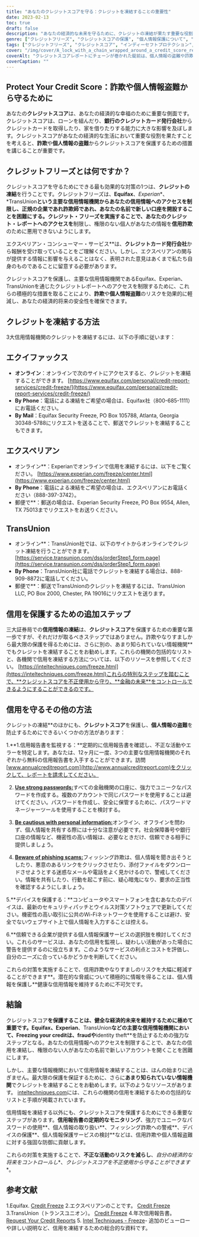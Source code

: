 ```yaml
---
title: "あなたのクレジットスコアを守る：クレジットを凍結することの重要性"
date: 2023-02-13
toc: true
draft: false
description: "あなたの経済的な未来を守るために、クレジットの凍結が果たす重要な役割について学び、クレジットスコアをコントロールする方法を見つけてください。"
genre: ["クレジットフリーズ", "クレジットスコアの保護", "個人情報保護について", "ファイナンシャル・セキュリティ", "不正行為の防止", "信用情報機関（Credit bureaus", "エクイファックス", "エクスペリアン", "トランスユニオン", "パーソナルファイナンス"]
tags: ["クレジットフリーズ", "クレジットスコア", "インディーセフトプロテクション", "金融安全保障", "不正防止", "信用情報機関", "エクイファックス", "エクスペリアン", "トランスユニオン", "クレジットを守る", "セーフガードクレジット", "信用情報", "信用詐欺", "とじょうよしん", "クレジットカード発行会社", "フリージング", "クレジットプロテクション", "クレジットレポートフリーズ", "クレジット・モニタリング・サービス", "かねのめど", "クレジットを凍結することの重要性", "クレジットフリーズの方法", "クレジットフリーズプロセス", "クレジットビューローのセキュリティフリーズ", "クレジットレポート凍結", "転ばぬ先の杖", "クレジットスコアマネジメント", "金融情報保護", "不正防止策", "きんゆうアイデンティティほご"]
cover: "/img/cover/A_lock_with_a_chain_wrapped_around_a_credit_score_report.png"
coverAlt: "クレジットスコアレポートにチェーンが巻かれた錠前は、個人情報の盗難や詐欺からクレジットを凍結することで得られる保護とセキュリティを象徴している"
coverCaption: ""
---
```


## Protect Your Credit Score：詐欺や個人情報盗難から守るために

あなたの**クレジットスコア**は、あなたの経済的な幸福のために重要な側面です。クレジットスコアは、ローンを組んだり、**銀行のクレジットカード発行会社**からクレジットカードを取得したり、家を借りたりする能力に大きな影響を及ぼします。クレジットスコアがあなたの経済的な生活において重要な役割を果たすことを考えると、**詐欺**や**個人情報の盗難**からクレジットスコアを保護するための措置を講じることが重要です。

## クレジットフリーズとは何ですか？

クレジットスコアを守るためにできる最も効果的な対策の1つは、**クレジットの凍結**を行うことです。クレジットフリーズは、**Equifax**、*Experian**、*TransUnion**という主要な信用情報機関からあなたの信用情報へのアクセスを制限し、正規の企業であれ詐欺師であれ、あなたの名前で新しい口座を開設することを困難にする。クレジット・フリーズを実施することで、あなたのクレジット・レポートへのアクセスを**制限し、権限のない個人があなたの情報を**信用詐欺**のために悪用できないようにします。

エクスペリアン・コンシューマー・サービス**は、**クレジットカード発行会社**から報酬を受け取っていることをご理解ください。しかし、エクスペリアンの関与が提供する情報に影響を与えることはなく、表明された意見はあくまで私たち自身のものであることに留意する必要があります。

クレジットスコアを保護し、主要な信用情報機関であるEquifax、Experian、TransUnionを通じたクレジットレポートへのアクセスを制限するために、これらの積極的な措置を取ることにより、**詐欺**や**個人情報盗難**のリスクを効果的に軽減し、あなたの経済的将来の安全性を確保できます。

## クレジットを凍結する方法

3大信用情報機関のクレジットを凍結するには、以下の手順に従います：

## エクイファックス

- **オンライン**：オンラインで次のサイトにアクセスすると、クレジットを凍結することができます。 [https://www.equifax.com/personal/credit-report-services/credit-freeze/](https://www.equifax.com/personal/credit-report-services/credit-freeze/)
- **By Phone**：電話による凍結をご希望の場合は、Equifax社（800-685-1111）にお電話ください。
- **By Mail**：Equifax Security Freeze, PO Box 105788, Atlanta, Georgia 30348-5788にリクエストを送ることで、郵送でクレジットを凍結することもできます。

## エクスペリアン

- オンライン**：Experianでオンラインで信用を凍結するには、以下をご覧ください。 [https://www.experian.com/freeze/center.html](https://www.experian.com/freeze/center.html)
- **By Phone**：電話による凍結をご希望の場合は、エクスペリアンにお電話ください（888-397-3742）。
- 郵便で**：郵送の場合は、Experian Security Freeze, PO Box 9554, Allen, TX 75013までリクエストをお送りください。

## TransUnion

- オンライン**：TransUnion社では、以下のサイトからオンラインでクレジット凍結を行うことができます。 [https://service.transunion.com/dss/orderStep1_form.page](https://service.transunion.com/dss/orderStep1_form.page)
- **By Phone**：TransUnion社に電話でクレジットを凍結する場合は、888-909-8872に電話してください。
- 郵便で**：郵送でTransUnionのクレジットを凍結するには、TransUnion LLC, PO Box 2000, Chester, PA 19016にリクエストを送ります。

## 信用を保護するための追加ステップ

三大証券局での**信用情報の凍結**は、**クレジットスコア**を保護するための重要な第一歩ですが、それだけが取るべきステップではありません。詐欺やなりすましから最大限の保護を得るためには、さらに別の、あまり知られていない情報機関**でもクレジットを凍結することをお勧めします。これらの機関の包括的なリストと、各機関で信用を凍結する方法については、以下のリソースを参照してください。 [https://inteltechniques.com/freeze.html](https://inteltechniques.com/freeze.html)これらの特別なステップを踏むことで、**クレジットスコアを不正使用から守り、**金融の未来**をコントロールできるようにすることができるのです。

## 信用を守るその他の方法

クレジットの凍結**のほかにも、**クレジットスコア**を保護し、**個人情報の盗難**を防止するためにできるいくつかの方法があります：

1.**1.信用報告書を監視する：**定期的に信用報告書を確認し、不正な活動やエラーを特定します。あなたは、12ヶ月に一度、3つの主要な信用情報機関のそれぞれから無料の信用報告書を入手することができます。訪問 [www.annualcreditreport.com](http://www.annualcreditreport.com)をクリックして、レポートを請求してください。

2. [**Use strong passwords:**](https://simeononsecurity.ch/articles/how-to-create-strong-passwords/)すべての金融機関の口座に、強力でユニークなパスワードを作成する。複数のアカウントで同じパスワードを使用することは避けてください。パスワードを作成し、安全に保管するために、パスワードマネージャーツールを使用することを検討する。

3. [**Be cautious with personal information:**](https://simeononsecurity.ch/articles/tips-for-secure-e-commerce-transactions-and-safe-online-shopping/)オンライン、オフラインを問わず、個人情報を共有する際には十分な注意が必要です。社会保障番号や銀行口座の情報など、機密性の高い情報は、必要なときだけ、信頼できる相手に提供しましょう。

4. [**Beware of phishing scams:**](https://simeononsecurity.ch/articles/what-is-a-common-indicator-of-a-phishing-attempt/)フィッシング詐欺は、個人情報を聞き出そうとしたり、悪意のあるリンクをクリックさせたり、添付ファイルをダウンロードさせようとする迷惑なメールや電話をよく見かけるので、警戒してください。情報を共有したり、行動を起こす前に、疑心暗鬼になり、要求の正当性を確認するようにしましょう。

5.**デバイスを保護する：**コンピュータやスマートフォンを含むあなたのデバイスは、最新のセキュリティパッチとウイルス対策ソフトウェアで更新してください。機密性の高い取引に公共のWi-Fiネットワークを使用することは避け、安全でないウェブサイト上で個人情報を入力することは控える。

6.**信頼できる企業が提供する個人情報保護サービスの選択肢を検討してください。これらのサービスは、あなたの信用を監視し、疑わしい活動があった場合に警告を提供するのに役立ちます。このようなサービスの利点とコストを評価し、自分のニーズに合っているかどうかを判断してください。

これらの対策を実施することで、信用詐欺やなりすましのリスクを大幅に軽減することができます**。潜在的な脅威について積極的に情報を得ることは、個人情報を保護し**健康な信用情報を維持するために不可欠です。

## 結論

クレジットスコア**を保護することは、健全な経済的未来を維持するために極めて重要です。**Equifax**、Experian**、TransUnion**などの主要な信用情報機関において、**Freezing your credit**は、**fraud**や**identity theft**を防止するための強力なステップとなる。あなたの信用情報へのアクセスを制限することで、あなたの信用を凍結し、権限のない人があなたの名前で新しいアカウントを開くことを困難にします。

しかし、主要な情報機関において信用情報を凍結することは、ほんの始まりに過ぎません。最大限の保護を保証するために、さらに**あまり知られていない情報機関**でクレジットを凍結することをお勧めします。以下のようなリソースがあります。 [inteltechniques.com](https://inteltechniques.com/freeze.html)には、これらの機関の信用を凍結するための包括的なリストと手順が掲載されています。

信用情報を凍結する以外にも、クレジットスコアを保護するためにできる重要なステップがあります。**信用報告書の定期的なモニタリング**、強力でユニークなパスワードの使用**、個人情報の取り扱い**、フィッシング詐欺への警戒**、デバイスの保護**、個人情報保護サービスの検討**などは、信用詐欺や個人情報盗難に対する強固な防御に貢献します。

これらの対策を実施することで、**不正な活動のリスクを減らし**、*自分の経済的な将来をコントロールし**、*クレジットスコアを不正使用から守ることができます**。

## 参考文献

1.Equifax. [Credit Freeze](https://www.equifax.com/personal/credit-report-services/credit-freeze/)
2.エクスペリアンのことです。 [Credit Freeze](https://www.experian.com/freeze/center.html)
3.TransUnion（トランスユニオン）。 [Credit Freeze](https://service.transunion.com/dss/orderStep1_form.page)
4.年次信用報告書。 [Request Your Credit Reports](http://www.annualcreditreport.com)
5. [Intel Techniques - Freeze](https://inteltechniques.com/freeze.html)- 追加のビューローや詳しい説明など、信用を凍結するための総合的な資料です。
